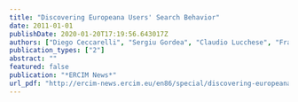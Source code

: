 ```yaml
---
title: "Discovering Europeana Users' Search Behavior"
date: 2011-01-01
publishDate: 2020-01-20T17:19:56.643017Z
authors: ["Diego Ceccarelli", "Sergiu Gordea", "Claudio Lucchese", "Franco Maria Nardini", "Raffaele Perego", "Gabriele Tolomei"]
publication_types: ["2"]
abstract: ""
featured: false
publication: "*ERCIM News*"
url_pdf: "http://ercim-news.ercim.eu/en86/special/discovering-europeana-users-search-behavior"
---
```


